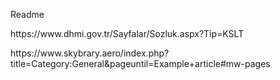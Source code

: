 Readme

<p>
  https://www.dhmi.gov.tr/Sayfalar/Sozluk.aspx?Tip=KSLT
  </p>
  
  <p>
  https://www.skybrary.aero/index.php?title=Category:General&pageuntil=Example+article#mw-pages
  </p>
